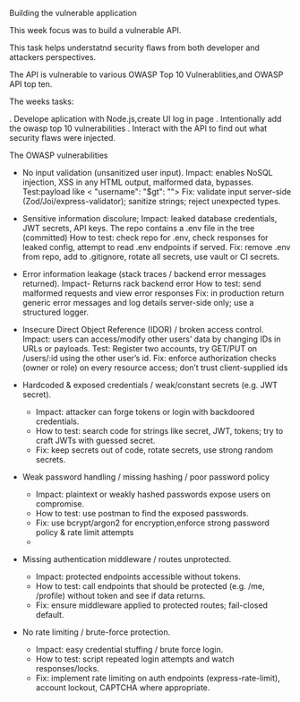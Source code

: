 Building the vulnerable application

This week focus was to build a vulnerable API.

This task helps understatnd security flaws from both developer and attackers perspectives.

The API is vulnerable to various OWASP Top 10 Vulnerablities,and OWASP API top ten.


The weeks tasks:

. Develope aplication with Node.js,create UI log in page
. Intentionally add the owasp top 10 vulnerabilities
. Interact with the API to find  out what security flaws were injected.

The OWASP vulnerabilities

- No input validation (unsanitized user input).
  Impact: enables NoSQL injection, XSS in any HTML output, malformed data, bypasses.
  Test:payload like    < "username": "$gt": "">
  Fix: validate input server-side (Zod/Joi/express-validator); sanitize strings; reject unexpected types.

- Sensitive information discolure;
  Impact: leaked database credentials, JWT secrets, API keys. The repo contains a .env file in the tree (committed)
  How to test: check repo for .env, check responses for leaked config, attempt to read .env endpoints if served.
  Fix: remove .env from repo, add to .gitignore, rotate all secrets, use vault or CI secrets.

- Error information leakage (stack traces / backend error messages returned).
  Impact- Returns rack backend error
  How to test: send malformed requests and view error responses 
  Fix: in production return generic error messages and log details server-side only; use a structured logger.

  
- Insecure Direct Object Reference (IDOR) / broken access control.
  Impact: users can access/modify other users’ data by changing IDs in URLs or payloads.
  Test: Register two accounts, try GET/PUT on /users/:id using the other user’s id.
  Fix: enforce authorization checks (owner or role) on every resource access; don’t trust client-supplied ids

- Hardcoded & exposed credentials / weak/constant secrets (e.g. JWT secret).
  - Impact: attacker can forge tokens or login with backdoored credentials.
  - How to test: search code for strings like secret, JWT, tokens; try to craft JWTs with guessed secret.
  - Fix: keep secrets out of code, rotate secrets, use strong random secrets.

- Weak password handling / missing hashing / poor password policy
  - Impact: plaintext or weakly hashed passwords expose users on compromise.
  - How to test: use postman to find the exposed passwords.
  - Fix: use bcrypt/argon2 for encryption,enforce strong password policy & rate limit attempts
  - 
- Missing authentication middleware / routes unprotected.
  - Impact: protected endpoints accessible without tokens.
  - How to test: call endpoints that should be protected (e.g. /me, /profile) without token and see if data returns.
  - Fix: ensure middleware applied to protected routes; fail-closed default.

- No rate limiting / brute-force protection.
  - Impact: easy credential stuffing / brute force login.
  - How to test: script repeated login attempts and watch responses/locks.
  - Fix: implement rate limiting on auth endpoints (express-rate-limit), account lockout, CAPTCHA where appropriate.







